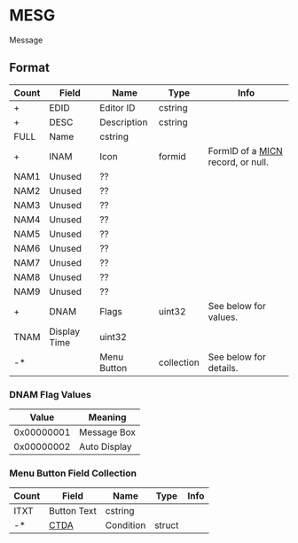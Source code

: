 MESG
====

Message

## Format

Count | Field | Name | Type | Info
------|-------|------|------|-----
+ | EDID | Editor ID | cstring |
+ | DESC | Description | cstring |
 | FULL | Name | cstring |
+ | INAM | Icon | formid | FormID of a [MICN](MICN.md) record, or null.
 | NAM1 | Unused | ?? |
 | NAM2 | Unused | ?? |
 | NAM3 | Unused | ?? |
 | NAM4 | Unused | ?? |
 | NAM5 | Unused | ?? |
 | NAM6 | Unused | ?? |
 | NAM7 | Unused | ?? |
 | NAM8 | Unused | ?? |
 | NAM9 | Unused | ?? |
+ | DNAM | Flags | uint32 | See below for values.
 | TNAM | Display Time | uint32 |
-* | | Menu Button | collection | See below for details.
 
### DNAM Flag Values

Value | Meaning
------|--------
0x00000001 | Message Box
0x00000002 | Auto Display

### Menu Button Field Collection

Count | Field | Name | Type | Info
------|-------|------|------|-----
 | ITXT | Button Text | cstring |
-* | [CTDA](Fields/CTDA.md) | Condition | struct |
